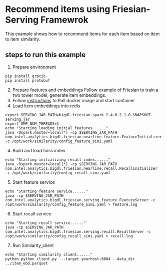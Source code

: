 # Recommend items using Friesian-Serving Framewrok

This example shows how to recommend items for each item based on item to item similarity.

## steps to run this example
1. Prepare environment
```
pip install grpcio
pip install protobuf
```
2. Prepare features and embeddings
   Follow example of [Friesian](https://github.com/intel-analytics/BigDL/tree/main/python/friesian/example/two_towe) to train a two tower model, generate item embeddings.
3. Follow [instructions](https://github.com/intel-analytics/BigDL/tree/main/scala/friesian#quick-start) to Pull docker image and start container
4. Load item embeddings into redis
```
export SERVING_JAR_PATH=bigdl-friesian-spark_2.4.6-2.1.0-SNAPSHOT-serving.jar
export OMP_NUM_THREADS=1
echo "Starting loading initial features......"
java -Dspark.master=local[*] -cp $SERVING_JAR_PATH com.intel.analytics.bigdl.friesian.nearline.feature.FeatureInitializer -c /opt/work/similarity/config_feature_simi.yaml

```
4. Build and load faiss index
```
echo "Starting initializing recall index......"
java -Dspark.master=local[*] -cp $SERVING_JAR_PATH com.intel.analytics.bigdl.friesian.nearline.recall.RecallInitializer  -c /opt/work/similarity/config_recall_simi.yaml
```
5. Start feature service
```
echo "Starting feature service......"
java -cp $SERVING_JAR_PATH com.intel.analytics.bigdl.friesian.serving.feature.FeatureServer -c /opt/work/similarity/config_feature_simi.yaml > feature.log
```
6. Start recall service
```
echo "Starting recall service......"
java -cp $SERVING_JAR_PATH com.intel.analytics.bigdl.friesian.serving.recall.RecallServer -c /opt/work/similarity/config_recall_simi.yaml > recall.log
```
7. Run Similarity_client
```
echo "Starting similarity client......"
python python client.py  --target yourhost:8084 --data_dir ../item_ebd.parquet
```




